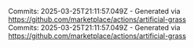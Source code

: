 Commits: 2025-03-25T21:11:57.049Z - Generated via https://github.com/marketplace/actions/artificial-grass
<br>
Commits: 2025-03-25T21:11:57.049Z - Generated via https://github.com/marketplace/actions/artificial-grass
<br>
